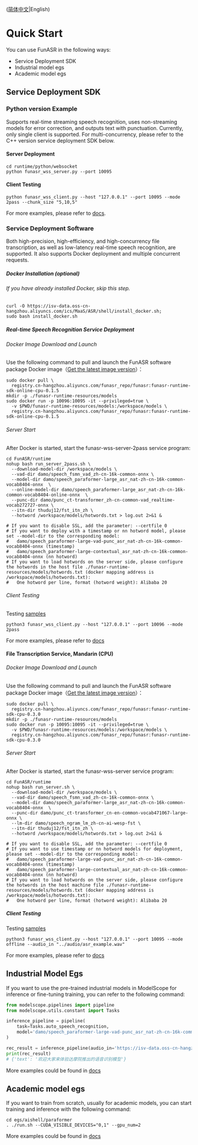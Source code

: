 ([简体中文](./quick_start_zh.md)|English)

# Quick Start

You can use FunASR in the following ways:

- Service Deployment SDK
- Industrial model egs
- Academic model egs

## Service Deployment SDK

### Python version Example
Supports real-time streaming speech recognition, uses non-streaming models for error correction, and outputs text with punctuation. Currently, only single client is supported. For multi-concurrency, please refer to the C++ version service deployment SDK below.

#### Server Deployment

```shell
cd runtime/python/websocket
python funasr_wss_server.py --port 10095
```

#### Client Testing

```shell
python funasr_wss_client.py --host "127.0.0.1" --port 10095 --mode 2pass --chunk_size "5,10,5"
```

For more examples, please refer to [docs](../runtime/python/websocket/README.md).

### Service Deployment Software

Both high-precision, high-efficiency, and high-concurrency file transcription, as well as low-latency real-time speech recognition, are supported. It also supports Docker deployment and multiple concurrent requests.

##### Docker Installation (optional)
###### If you have already installed Docker, skip this step.

```shell
curl -O https://isv-data.oss-cn-hangzhou.aliyuncs.com/ics/MaaS/ASR/shell/install_docker.sh;
sudo bash install_docker.sh
```

##### Real-time Speech Recognition Service Deployment

###### Docker Image Download and Launch
Use the following command to pull and launch the FunASR software package Docker image（[Get the latest image version](https://github.com/alibaba-damo-academy/FunASR/blob/main/runtime/docs/SDK_advanced_guide_online.md)）：

```shell
sudo docker pull \
  registry.cn-hangzhou.aliyuncs.com/funasr_repo/funasr:funasr-runtime-sdk-online-cpu-0.1.5
mkdir -p ./funasr-runtime-resources/models
sudo docker run -p 10096:10095 -it --privileged=true \
  -v $PWD/funasr-runtime-resources/models:/workspace/models \
  registry.cn-hangzhou.aliyuncs.com/funasr_repo/funasr:funasr-runtime-sdk-online-cpu-0.1.5
```

###### Server Start

After Docker is started, start the funasr-wss-server-2pass service program:

```shell
cd FunASR/runtime
nohup bash run_server_2pass.sh \
  --download-model-dir /workspace/models \
  --vad-dir damo/speech_fsmn_vad_zh-cn-16k-common-onnx \
  --model-dir damo/speech_paraformer-large_asr_nat-zh-cn-16k-common-vocab8404-onnx  \
  --online-model-dir damo/speech_paraformer-large_asr_nat-zh-cn-16k-common-vocab8404-online-onnx  \
  --punc-dir damo/punc_ct-transformer_zh-cn-common-vad_realtime-vocab272727-onnx \
  --itn-dir thuduj12/fst_itn_zh \
  --hotword /workspace/models/hotwords.txt > log.out 2>&1 &

# If you want to disable SSL, add the parameter: --certfile 0
# If you want to deploy with a timestamp or nn hotword model, please set --model-dir to the corresponding model:
#   damo/speech_paraformer-large-vad-punc_asr_nat-zh-cn-16k-common-vocab8404-onnx (timestamp)
#   damo/speech_paraformer-large-contextual_asr_nat-zh-cn-16k-common-vocab8404-onnx (nn hotword)
# If you want to load hotwords on the server side, please configure the hotwords in the host file ./funasr-runtime-resources/models/hotwords.txt (docker mapping address is /workspace/models/hotwords.txt):
#   One hotword per line, format (hotword weight): Alibaba 20
```

###### Client Testing
Testing [samples](https://isv-data.oss-cn-hangzhou.aliyuncs.com/ics/MaaS/ASR/sample/funasr_samples.tar.gz)

```shell
python3 funasr_wss_client.py --host "127.0.0.1" --port 10096 --mode 2pass
```
For more examples, please refer to [docs](https://github.com/alibaba-damo-academy/FunASR/blob/main/runtime/docs/SDK_advanced_guide_online.md)


#### File Transcription Service, Mandarin (CPU)

###### Docker Image Download and Launch
Use the following command to pull and launch the FunASR software package Docker image（[Get the latest image version](https://github.com/alibaba-damo-academy/FunASR/blob/main/runtime/docs/SDK_advanced_guide_offline.md)）：

```shell
sudo docker pull \
  registry.cn-hangzhou.aliyuncs.com/funasr_repo/funasr:funasr-runtime-sdk-cpu-0.3.0
mkdir -p ./funasr-runtime-resources/models
sudo docker run -p 10095:10095 -it --privileged=true \
  -v $PWD/funasr-runtime-resources/models:/workspace/models \
  registry.cn-hangzhou.aliyuncs.com/funasr_repo/funasr:funasr-runtime-sdk-cpu-0.3.0
```

###### Server Start

After Docker is started, start the funasr-wss-server service program:

```shell
cd FunASR/runtime
nohup bash run_server.sh \
  --download-model-dir /workspace/models \
  --vad-dir damo/speech_fsmn_vad_zh-cn-16k-common-onnx \
  --model-dir damo/speech_paraformer-large_asr_nat-zh-cn-16k-common-vocab8404-onnx  \
  --punc-dir damo/punc_ct-transformer_cn-en-common-vocab471067-large-onnx \
  --lm-dir damo/speech_ngram_lm_zh-cn-ai-wesp-fst \
  --itn-dir thuduj12/fst_itn_zh \
  --hotword /workspace/models/hotwords.txt > log.out 2>&1 &

# If you want to disable SSL, add the parameter: --certfile 0
# If you want to use timestamp or nn hotword models for deployment, please set --model-dir to the corresponding model:
#   damo/speech_paraformer-large-vad-punc_asr_nat-zh-cn-16k-common-vocab8404-onnx (timestamp)
#   damo/speech_paraformer-large-contextual_asr_nat-zh-cn-16k-common-vocab8404-onnx (nn hotword)
# If you want to load hotwords on the server side, please configure the hotwords in the host machine file ./funasr-runtime-resources/models/hotwords.txt (docker mapping address is /workspace/models/hotwords.txt):
#   One hotword per line, format (hotword weight): Alibaba 20
```

##### Client Testing

Testing [samples](https://isv-data.oss-cn-hangzhou.aliyuncs.com/ics/MaaS/ASR/sample/funasr_samples.tar.gz)
```shell
python3 funasr_wss_client.py --host "127.0.0.1" --port 10095 --mode offline --audio_in "../audio/asr_example.wav"
```

For more examples, please refer to [docs](https://github.com/alibaba-damo-academy/FunASR/blob/main/runtime/docs/SDK_advanced_guide_offline.md)


## Industrial Model Egs

If you want to use the pre-trained industrial models in ModelScope for inference or fine-tuning training, you can refer to the following command:

```python
from modelscope.pipelines import pipeline
from modelscope.utils.constant import Tasks

inference_pipeline = pipeline(
    task=Tasks.auto_speech_recognition,
    model='damo/speech_paraformer-large-vad-punc_asr_nat-zh-cn-16k-common-vocab8404-pytorch',
)

rec_result = inference_pipeline(audio_in='https://isv-data.oss-cn-hangzhou.aliyuncs.com/ics/MaaS/ASR/test_audio/asr_example_zh.wav')
print(rec_result)
# {'text': '欢迎大家来体验达摩院推出的语音识别模型'}
```

More examples could be found in [docs](https://alibaba-damo-academy.github.io/FunASR/en/modelscope_pipeline/quick_start.html)

## Academic model egs

If you want to train from scratch, usually for academic models, you can start training and inference with the following command:

```shell
cd egs/aishell/paraformer
. ./run.sh --CUDA_VISIBLE_DEVICES="0,1" --gpu_num=2
```
More examples could be found in [docs](https://alibaba-damo-academy.github.io/FunASR/en/modelscope_pipeline/quick_start.html)
